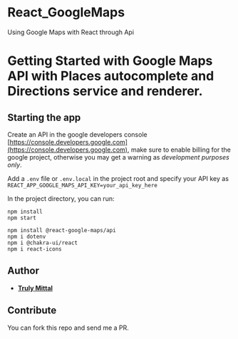 # React_GoogleMaps
Using Google Maps with React through Api

# Getting Started with Google Maps API with Places autocomplete and Directions service and renderer.

## Starting the app

Create an API in the google developers console [https://console.developers.google.com](https://console.developers.google.com), make sure to enable billing for the google project, otherwise you may get a warning as _development purposes only_.

Add a `.env` file or `.env.local` in the project root and specify your API key as `REACT_APP_GOOGLE_MAPS_API_KEY=your_api_key_here`

In the project directory, you can run:
```
npm install
npm start
```


```
npm install @react-google-maps/api
npm i dotenv
npm i @chakra-ui/react
npm i react-icons
```



## Author

- [**Truly Mittal**](https://trulymittal.com)

## Contribute

You can fork this repo and send me a PR.
